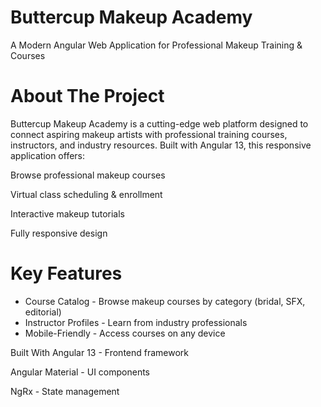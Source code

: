 # Buttercup Makeup Academy 
A Modern Angular Web Application for Professional Makeup Training & Courses

# About The Project
Buttercup Makeup Academy is a cutting-edge web platform designed to connect aspiring makeup artists with professional training courses, instructors, and industry resources. Built with Angular 13, this responsive application offers:

Browse professional makeup courses

Virtual class scheduling & enrollment

Interactive makeup tutorials

Fully responsive design

# Key Features
- Course Catalog - Browse makeup courses by category (bridal, SFX, editorial)
- Instructor Profiles - Learn from industry professionals
- Mobile-Friendly - Access courses on any device

Built With
Angular 13 - Frontend framework

Angular Material - UI components

NgRx - State management
